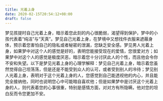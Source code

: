 ```yaml
---
title: 光着上身
date: 2020-02-15T20:54:12+08:00
draft: false
---
```


梦见孩提时自己光着上身，暗示着您此刻的内心很脆弱，渴望得到保护，梦中的小孩代表着“纯洁”与“天真”。梦见自己光着上身，在梦境中又想找件衣服来遮蔽身体，预示着您害怕自己的隐私或者秘密的泄漏，您缺乏安全感。梦见男人光着上身，如果梦中对这个人的感觉是好的，表明您能接受现在的爱情，您很爱对方；如果梦中对这个人的感觉是极度厌恶，暗示着您十分讨厌此人的个性，而且他会令你不安和失望。以下是梦见光着上身的心理学解释：梦见自己光着上身，暗示着您虽然觉得自己坦荡荡，但是还是不能受到众人的认可，或者受到别人的冷待；梦见别人光着上身，表明对于这个光着上身的人，您感觉到自己能透视他的内心，并且能完全接纳他，同时也说明您心中可能暗自喜欢他；但是如果梦中是讨厌这个光着上身的人，则代表着您的心事很重，特别是感情方面，对对方有所隐瞒，他对您的坦白反而令您更加不安。